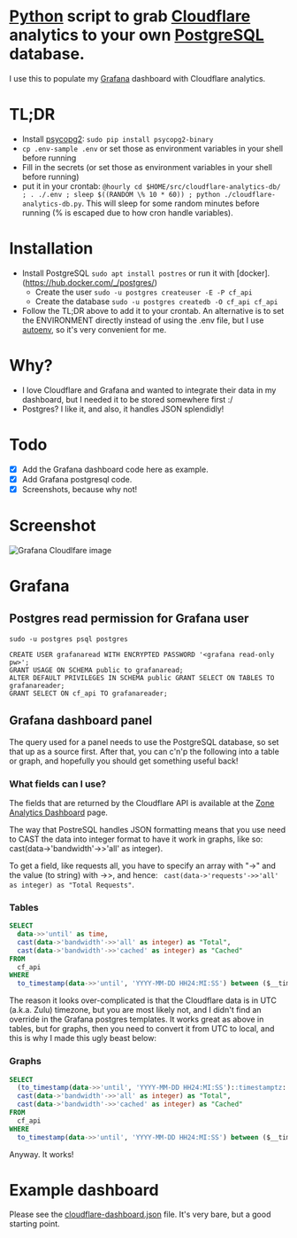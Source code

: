 # [Python](https://python.org) script to grab [Cloudflare](https://api.cloudflare.com/#zone-analytics-dashboard) analytics to your own [PostgreSQL](https://postgresql.org) database. 

I use this to populate my [Grafana](https://grafana.org) dashboard with Cloudflare analytics.

# TL;DR
* Install [psycopg2](http://initd.org/psycopg/): ```sudo pip install psycopg2-binary```
* ```cp .env-sample .env``` or set those as environment variables in your shell before running
* Fill in the secrets (or set those as environment variables in your shell before running)
* put it in your crontab: ```@hourly cd $HOME/src/cloudflare-analytics-db/ ; . ./.env ; sleep $((RANDOM \% 10 * 60)) ; python ./cloudflare-analytics-db.py```. This will sleep for some random minutes before running (\% is escaped due to how cron handle variables).

# Installation
* Install PostgreSQL ```sudo apt install postres``` or run it with [docker].(https://hub.docker.com/_/postgres/)
  * Create the user ```sudo -u postgres createuser -E -P cf_api```
  * Create the database ```sudo -u postgres createdb -O cf_api cf_api```
* Follow the TL;DR above to add it to your crontab. An alternative is to set the ENVIRONMENT directly instead of using the .env file, but I use [autoenv](https://github.com/kennethreitz/autoenv), so it's very convenient for me.

# Why?
* I love Cloudflare and Grafana and wanted to integrate their data in my dashboard, but I needed it to be stored somewhere first :/
* Postgres? I like it, and also, it handles JSON splendidly!

# Todo
- [X] Add the Grafana dashboard code here as example.
- [X] Add Grafana postgresql code.
- [X] Screenshots, because why not!

# Screenshot

![Grafana Cloudlfare image](https://i.imgur.com/zcUFae0.png)

# Grafana
## Postgres read permission for Grafana user
```sudo -u postgres psql postgres```
```
CREATE USER grafanaread WITH ENCRYPTED PASSWORD '<grafana read-only pw>';
GRANT USAGE ON SCHEMA public to grafanaread;
ALTER DEFAULT PRIVILEGES IN SCHEMA public GRANT SELECT ON TABLES TO grafanareader;
GRANT SELECT ON cf_api TO grafanareader;
```

## Grafana dashboard panel
The query used for a panel needs to use the PostgreSQL database, so set that up as a source first.
After that, you can c'n'p the following into a table or graph, and hopefully you should get something useful back!

### What fields can I use?
The fields that are returned by the Cloudflare API is available at the [Zone Analytics Dashboard](https://api.cloudflare.com/#zone-analytics-dashboard) page.

The way that PostreSQL handles JSON formatting means that you use need to CAST the data into integer format to have it work in graphs, like so: cast(data->'bandwidth'->>'all' as integer).

To get a field, like requests all, you have to specify an array with "->" and the value (to string) with ->>, and hence: ``` cast(data->'requests'->>'all' as integer) as "Total Requests"```.

### Tables
```sql
SELECT 
  data->>'until' as time,
  cast(data->'bandwidth'->>'all' as integer) as "Total",
  cast(data->'bandwidth'->>'cached' as integer) as "Cached"
FROM 
  cf_api 
WHERE
  to_timestamp(data->>'until', 'YYYY-MM-DD HH24:MI:SS') between ($__timeFrom() at time zone 'UTC') AND ($__timeTo() at time zone 'UTC')
```

The reason it looks over-complicated is that the Cloudflare data is in UTC (a.k.a. Zulu) timezone, but you are most likely not, and I didn't find an override in the Grafana postgres templates. It works great as above in tables, but for graphs, then you need to convert it from UTC to local, and this is why I made this ugly beast below:

### Graphs
```sql
SELECT 
  (to_timestamp(data->>'until', 'YYYY-MM-DD HH24:MI:SS')::timestamptz::timestamp) as time,
  cast(data->'bandwidth'->>'all' as integer) as "Total",
  cast(data->'bandwidth'->>'cached' as integer) as "Cached"
FROM 
  cf_api 
WHERE
  to_timestamp(data->>'until', 'YYYY-MM-DD HH24:MI:SS') between ($__timeFrom() at time zone 'UTC') AND ($__timeTo() at time zone 'UTC')
```

Anyway. It works!

# Example dashboard
Please see the [cloudflare-dashboard.json](cloudflare-dashboard.json) file. It's very bare, but a good starting point.
